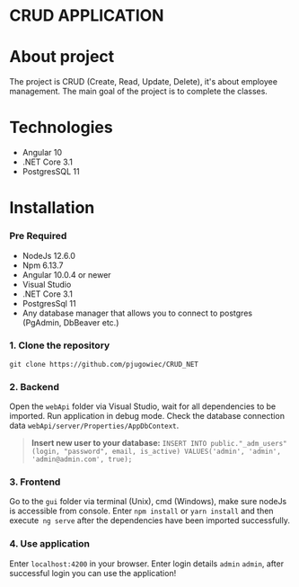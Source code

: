 # CRUD APPLICATION

# About project

The project is CRUD (Create, Read, Update, Delete), it's about employee management. The main goal of the project is to complete the classes.

# Technologies

- Angular 10
- .NET Core 3.1
- PostgresSQL 11

# Installation

### Pre Required

- NodeJs 12.6.0
- Npm 6.13.7
- Angular 10.0.4 or newer
- Visual Studio
- .NET Core 3.1
- PostgresSql 11
- Any database manager that allows you to connect to postgres (PgAdmin, DbBeaver etc.)

### 1. Clone the repository
  
  `git clone https://github.com/pjugowiec/CRUD_NET`
  
### 2. Backend

Open the `webApi` folder via Visual Studio, wait for all dependencies to be imported. Run application in debug mode. 
Check the database connection data `webApi/server/Properties/AppDbContext`. 
> **Insert new user to your database:**
> `INSERT INTO public."_adm_users"
(login, "password", email, is_active)
VALUES('admin', 'admin', 'admin@admin.com', true);
`

### 3. Frontend

Go to the `gui` folder via terminal (Unix), cmd (Windows), make sure nodeJs is accessible from console. 
Enter `npm install` or `yarn install` and then execute` ng serve` after the dependencies have been imported successfully.

### 4. Use application

Enter `localhost:4200` in your browser. Enter login details `admin` `admin`, after successful login you can use the application!
